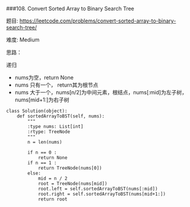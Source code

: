 ###108. Convert Sorted Array to Binary Search Tree

题目:
<https://leetcode.com/problems/convert-sorted-array-to-binary-search-tree/>


难度:
Medium


思路：

递归

- nums为空，return None
- nums 只有一个， return其为根节点
- nums 大于一个，nums[n/2]为中间元素，根结点，nums[:mid]为左子树， nums[mid+1:]为右子树


```
class Solution(object):
	def sortedArrayToBST(self, nums):
		"""
		:type nums: List[int]
		:rtype: TreeNode
		"""
		n = len(nums)

		if n == 0 :
			return None
		if n == 1 :
			return TreeNode(nums[0])
		else:
			mid = n / 2
			root = TreeNode(nums[mid])
			root.left = self.sortedArrayToBST(nums[:mid])
			root.right = self.sortedArrayToBST(nums[mid+1:])
			return root


```
